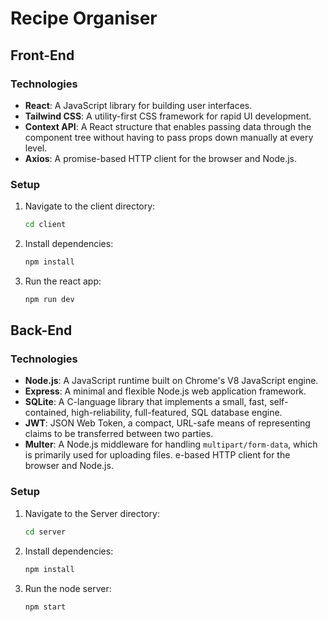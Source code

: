 # Recipe Organiser

## Front-End

### Technologies

- **React**: A JavaScript library for building user interfaces.
- **Tailwind CSS**: A utility-first CSS framework for rapid UI development.
- **Context API**: A React structure that enables passing data through the component tree without having to pass props down manually at every level.
- **Axios**: A promise-based HTTP client for the browser and Node.js.

### Setup

1. Navigate to the client directory:
   ```bash
   cd client
2. Install dependencies:
   ```bash
   npm install
3. Run the react app:
   ```bash
   npm run dev
## Back-End

### Technologies

- **Node.js**: A JavaScript runtime built on Chrome's V8 JavaScript engine.
- **Express**: A minimal and flexible Node.js web application framework.
- **SQLite**: A C-language library that implements a small, fast, self-contained, high-reliability, full-featured, SQL database engine.
- **JWT**: JSON Web Token, a compact, URL-safe means of representing claims to be transferred between two parties.
- **Multer**: A Node.js middleware for handling `multipart/form-data`, which is primarily used for uploading files.
e-based HTTP client for the browser and Node.js.

### Setup

1. Navigate to the Server directory:
   ```bash
   cd server
2. Install dependencies:
   ```bash
   npm install
3. Run the node server:
   ```bash
   npm start
